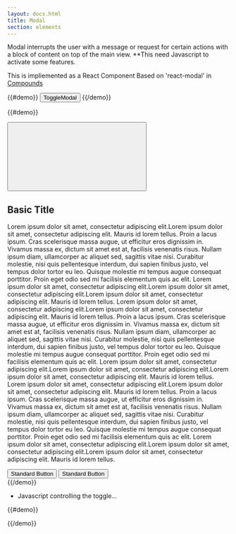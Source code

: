 ```yaml
---
layout: docs.html
title: Modal
section: elements
---
```


Modal interrupts the user with a message or request for certain actions with a block of content on top of the main view.  **This need Javascript to activate some features.


This is impliemented as a React Component Based on 'react-modal' in [Compounds](https://pearson-higher-ed.github.io/compounds/#/)

{{#demo}}
  <button class="pe-btn__cta" onclick="toggleModal()">ToggleModal</button>
{{/demo}}

{{#demo}}
<div class="modalPortal">
  <div class="modalOverlay">
  <div class="ReactModal__Content pe-template__static-medium" tabindex="-1" role="dialog" aria-label="Modal" aria-labelledby="modalContent">
    <div id="modalContent" class="modalContent">
      <div id="modalHeader" class="modalHeader">
        <button class="modalClose pe-icon--btn" onclick="toggleModal()">
        <svg class="pe-icon--remove-sm-24" focusable="false" role="img" aria-hidden="false" aria-labelledby="_3d82fc60-2926-11e7-8bd0-375a85c4a530">
          <title id="_3d82fc60-2926-11e7-8bd0-375a85c4a530">close dialog</title>
          <use xmlns:xlink="http://www.w3.org/1999/xlink" xlink:href="#remove-sm-24"></use>
        </svg>
        </button>
        <h2 id="modalHeaderText" class="modalHeaderText pe-title">Basic Title</h2>
      </div>
        <div class="modalBody">
          <p>
            Lorem ipsum dolor sit amet, consectetur adipiscing elit.Lorem ipsum dolor sit amet, consectetur adipiscing elit. Mauris id lorem tellus. Proin a lacus ipsum. Cras scelerisque massa augue, ut efficitur eros dignissim in. Vivamus massa ex, dictum sit amet est at, facilisis venenatis risus. Nullam ipsum diam, ullamcorper ac aliquet sed, sagittis vitae nisi. Curabitur molestie, nisi quis pellentesque interdum, dui sapien finibus justo, vel tempus dolor tortor eu leo. Quisque molestie mi tempus augue consequat porttitor. Proin eget odio sed mi facilisis elementum quis ac elit. Lorem ipsum dolor sit amet, consectetur adipiscing elit.Lorem ipsum dolor sit amet, consectetur adipiscing elit.Lorem ipsum dolor sit amet, consectetur adipiscing elit. Mauris id lorem tellus. Lorem ipsum dolor sit amet, consectetur adipiscing elit.Lorem ipsum dolor sit amet, consectetur adipiscing elit. Mauris id lorem tellus. Proin a lacus ipsum. Cras scelerisque massa augue, ut efficitur eros dignissim in. Vivamus massa ex, dictum sit amet est at, facilisis venenatis risus. Nullam ipsum diam, ullamcorper ac aliquet sed, sagittis vitae nisi. Curabitur molestie, nisi quis pellentesque interdum, dui sapien finibus justo, vel tempus dolor tortor eu leo. Quisque molestie mi tempus augue consequat porttitor. Proin eget odio sed mi facilisis elementum quis ac elit. Lorem ipsum dolor sit amet, consectetur adipiscing elit.Lorem ipsum dolor sit amet, consectetur adipiscing elit.Lorem ipsum dolor sit amet, consectetur adipiscing elit. Mauris id lorem tellus. Lorem ipsum dolor sit amet, consectetur adipiscing elit.Lorem ipsum dolor sit amet, consectetur adipiscing elit. Mauris id lorem tellus. Proin a lacus ipsum. Cras scelerisque massa augue, ut efficitur eros dignissim in. Vivamus massa ex, dictum sit amet est at, facilisis venenatis risus. Nullam ipsum diam, ullamcorper ac aliquet sed, sagittis vitae nisi. Curabitur molestie, nisi quis pellentesque interdum, dui sapien finibus justo, vel tempus dolor tortor eu leo. Quisque molestie mi tempus augue consequat porttitor. Proin eget odio sed mi facilisis elementum quis ac elit. Lorem ipsum dolor sit amet, consectetur adipiscing elit.Lorem ipsum dolor sit amet, consectetur adipiscing elit.Lorem ipsum dolor sit amet, consectetur adipiscing elit. Mauris id lorem tellus.
          </p>
        </div>
        <div class="modalFooter">
          <button class="modalCancel pe-btn--btn_large"  onclick="toggleModal()">Standard Button</button>
          <button class="modalSave pe-btn__cta_t--btn_large">Standard Button</button>
        </div>
      </div>
    </div>
  </div>
</div>
{{/demo}}



- Javascript controlling the toggle...

{{#demo}}
<script>
 function toggleModal(){
   const portal            = document.getElementsByClassName('modalPortal')[0];
   const headerCloseButton = document.getElementsByClassName('modalClose')[0];
   const footerCloseButton = document.getElementsByClassName('modalCancel')[0];

   portal.style.display = (portal.style.display === "none") ? "" : "none";

   if(portal.style.display === "none"){

      // apply Focus to close button on open...
      headerCloseButton ? headerCloseButton.focus() : footerCloseButton.focus();

      // set aria values...
      modalContent.setAttribute('aria-labelledby', 'modalContent');

    }

 }

 // conditional borders on modalbody if scrollbar is present...
 const modalBody     = document.getElementsByClassName('modalBody')[0];
 modalBody.className = (modalBody.clientHeight < modalBody.scrollHeight) ? 'modalBody modalBody_border' : 'modalBody';

 window.onresize = (e) => {
   modalBody.className = (modalBody.clientHeight < modalBody.scrollHeight) ? 'modalBody modalBody_border' : 'modalBody';
 }
</script>
{{/demo}}
